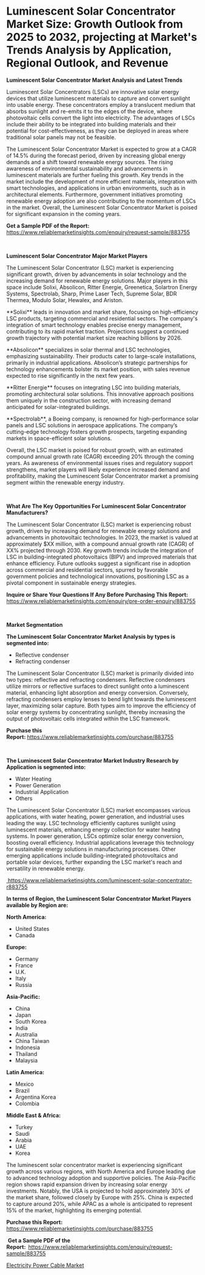 <p><h1>Luminescent Solar Concentrator Market Size: Growth Outlook from 2025 to 2032, projecting at Market's Trends Analysis by Application, Regional Outlook, and Revenue</h1></p><p><strong>Luminescent Solar Concentrator Market Analysis and Latest Trends</strong></p>
<p><p>Luminescent Solar Concentrators (LSCs) are innovative solar energy devices that utilize luminescent materials to capture and convert sunlight into usable energy. These concentrators employ a translucent medium that absorbs sunlight and re-emits it to the edges of the device, where photovoltaic cells convert the light into electricity. The advantages of LSCs include their ability to be integrated into building materials and their potential for cost-effectiveness, as they can be deployed in areas where traditional solar panels may not be feasible.</p><p>The Luminescent Solar Concentrator Market is expected to grow at a CAGR of 14.5% during the forecast period, driven by increasing global energy demands and a shift toward renewable energy sources. The rising awareness of environmental sustainability and advancements in luminescent materials are further fueling this growth. Key trends in the market include the development of more efficient materials, integration with smart technologies, and applications in urban environments, such as in architectural elements. Furthermore, government initiatives promoting renewable energy adoption are also contributing to the momentum of LSCs in the market. Overall, the Luminescent Solar Concentrator Market is poised for significant expansion in the coming years.</p></p>
<p><strong>Get a Sample PDF of the Report:&nbsp;</strong> <a href="https://www.reliablemarketinsights.com/enquiry/request-sample/883755?utm_campaign=2441&utm_medium=2&utm_source=Github&utm_content=ia&utm_term=07042025&utm_id=luminescent-solar-concentrator">https://www.reliablemarketinsights.com/enquiry/request-sample/883755</a></p>
<p>&nbsp;</p>
<p><strong>Luminescent Solar Concentrator Major Market Players</strong></p>
<p><p>The Luminescent Solar Concentrator (LSC) market is experiencing significant growth, driven by advancements in solar technology and the increasing demand for renewable energy solutions. Major players in this space include Solixi, Absolicon, Ritter Energie, Greenetica, Solartron Energy Systems, Spectrolab, Sharp, Prime Laser Tech, Supreme Solar, BDR Thermea, Modulo Solar, Hewalex, and Ariston.</p><p>**Solixi** leads in innovation and market share, focusing on high-efficiency LSC products, targeting commercial and residential sectors. The company's integration of smart technology enables precise energy management, contributing to its rapid market traction. Projections suggest a continued growth trajectory with potential market size reaching billions by 2026.</p><p>**Absolicon** specializes in solar thermal and LSC technologies, emphasizing sustainability. Their products cater to large-scale installations, primarily in industrial applications. Absolicon’s strategic partnerships for technology enhancements bolster its market position, with sales revenue expected to rise significantly in the next few years.</p><p>**Ritter Energie** focuses on integrating LSC into building materials, promoting architectural solar solutions. This innovative approach positions them uniquely in the construction sector, with increasing demand anticipated for solar-integrated buildings.</p><p>**Spectrolab**, a Boeing company, is renowned for high-performance solar panels and LSC solutions in aerospace applications. The company’s cutting-edge technology fosters growth prospects, targeting expanding markets in space-efficient solar solutions.</p><p>Overall, the LSC market is poised for robust growth, with an estimated compound annual growth rate (CAGR) exceeding 20% through the coming years. As awareness of environmental issues rises and regulatory support strengthens, market players will likely experience increased demand and profitability, making the Luminescent Solar Concentrator market a promising segment within the renewable energy industry.</p></p>
<p>&nbsp;</p>
<p><strong>What Are The Key Opportunities For Luminescent Solar Concentrator Manufacturers?</strong></p>
<p><p>The Luminescent Solar Concentrator (LSC) market is experiencing robust growth, driven by increasing demand for renewable energy solutions and advancements in photovoltaic technologies. In 2023, the market is valued at approximately $XX million, with a compound annual growth rate (CAGR) of XX% projected through 2030. Key growth trends include the integration of LSC in building-integrated photovoltaics (BIPV) and improved materials that enhance efficiency. Future outlooks suggest a significant rise in adoption across commercial and residential sectors, spurred by favorable government policies and technological innovations, positioning LSC as a pivotal component in sustainable energy strategies.</p></p>
<p><strong>Inquire or Share Your Questions If Any Before Purchasing This Report:</strong> <a href="https://www.reliablemarketinsights.com/enquiry/pre-order-enquiry/883755?utm_campaign=2441&utm_medium=2&utm_source=Github&utm_content=ia&utm_term=07042025&utm_id=luminescent-solar-concentrator">https://www.reliablemarketinsights.com/enquiry/pre-order-enquiry/883755</a></p>
<p>&nbsp;</p>
<p><strong>Market Segmentation</strong></p>
<p><strong>The Luminescent Solar Concentrator Market Analysis by types is segmented into:</strong></p>
<p><ul><li>Reflective condenser</li><li>Refracting condenser</li></ul></p>
<p><p>The Luminescent Solar Concentrator (LSC) market is primarily divided into two types: reflective and refracting condensers. Reflective condensers utilize mirrors or reflective surfaces to direct sunlight onto a luminescent material, enhancing light absorption and energy conversion. Conversely, refracting condensers employ lenses to bend light towards the luminescent layer, maximizing solar capture. Both types aim to improve the efficiency of solar energy systems by concentrating sunlight, thereby increasing the output of photovoltaic cells integrated within the LSC framework.</p></p>
<p><strong>Purchase this Report:&nbsp;</strong><a href="https://www.reliablemarketinsights.com/purchase/883755?utm_campaign=2441&utm_medium=2&utm_source=Github&utm_content=ia&utm_term=07042025&utm_id=luminescent-solar-concentrator">https://www.reliablemarketinsights.com/purchase/883755</a></p>
<p>&nbsp;</p>
<p><strong>The Luminescent Solar Concentrator Market Industry Research by Application is segmented into:</strong></p>
<p><ul><li>Water Heating</li><li>Power Generation</li><li>Industrial Application</li><li>Others</li></ul></p>
<p><p>The Luminescent Solar Concentrator (LSC) market encompasses various applications, with water heating, power generation, and industrial uses leading the way. LSC technology efficiently captures sunlight using luminescent materials, enhancing energy collection for water heating systems. In power generation, LSCs optimize solar energy conversion, boosting overall efficiency. Industrial applications leverage this technology for sustainable energy solutions in manufacturing processes. Other emerging applications include building-integrated photovoltaics and portable solar devices, further expanding the LSC market's reach and versatility in renewable energy.</p></p>
<p><a href="https://www.reliablemarketinsights.com/luminescent-solar-concentrator-r883755?utm_campaign=2441&utm_medium=2&utm_source=Github&utm_content=ia&utm_term=07042025&utm_id=luminescent-solar-concentrator">&nbsp;https://www.reliablemarketinsights.com/luminescent-solar-concentrator-r883755</a></p>
<p><strong>In terms of Region, the Luminescent Solar Concentrator Market Players available by Region are:</strong></p>
<p>
    <p> <strong> North America: </strong>
        <ul>
            <li>United States</li>
            <li>Canada</li>
        </ul>
        </p> 
    <p> <strong> Europe: </strong>
        <ul>
            <li>Germany</li>
            <li>France</li>
            <li>U.K.</li>
            <li>Italy</li>
            <li>Russia</li>
        </ul>
        </p> 
    <p> <strong> Asia-Pacific: </strong>
        <ul>
            <li>China</li>
            <li>Japan</li>
            <li>South Korea</li>
            <li>India</li>
            <li>Australia</li>
            <li>China Taiwan</li>
            <li>Indonesia</li>
            <li>Thailand</li>
            <li>Malaysia</li>
        </ul>
        </p> 
    <p> <strong> Latin America: </strong>
        <ul>
            <li>Mexico</li>
            <li>Brazil</li>
            <li>Argentina Korea</li>
            <li>Colombia</li>
        </ul>
        </p> 
    <p> <strong> Middle East & Africa: </strong>
        <ul>
            <li>Turkey</li>
            <li>Saudi</li>
            <li>Arabia</li>
            <li>UAE</li>
            <li>Korea</li>
        </ul>
    </p>
    </p>
<p><p>The luminescent solar concentrator market is experiencing significant growth across various regions, with North America and Europe leading due to advanced technology adoption and supportive policies. The Asia-Pacific region shows rapid expansion driven by increasing solar energy investments. Notably, the USA is projected to hold approximately 30% of the market share, followed closely by Europe with 25%. China is expected to capture around 20%, while APAC as a whole is anticipated to represent 15% of the market, highlighting its emerging potential.</p></p>
<p><strong>Purchase this Report: </strong><a href="https://www.reliablemarketinsights.com/purchase/883755?utm_campaign=2441&utm_medium=2&utm_source=Github&utm_content=ia&utm_term=07042025&utm_id=luminescent-solar-concentrator">https://www.reliablemarketinsights.com/purchase/883755</a></p>
<p>&nbsp;<strong>Get a Sample PDF of the Report:&nbsp;&nbsp;</strong><a href="https://www.reliablemarketinsights.com/enquiry/request-sample/883755?utm_campaign=2441&utm_medium=2&utm_source=Github&utm_content=ia&utm_term=07042025&utm_id=luminescent-solar-concentrator">https://www.reliablemarketinsights.com/enquiry/request-sample/883755</a></p>
<p><strong></strong></p>
<p><p><a href="https://github.com/chungwimbu4/Market-Research-Report-List-1/blob/main/electricity-power-cable-market.md?utm_campaign=2441&utm_medium=2&utm_source=Github&utm_content=ia&utm_term=07042025&utm_id=luminescent-solar-concentrator">Electricity Power Cable Market</a></p></p>